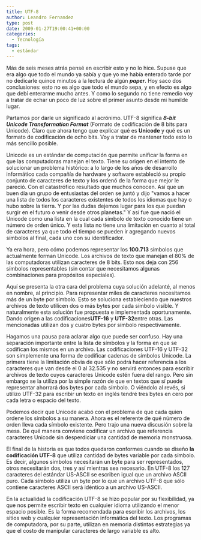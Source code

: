 ```yaml
---
title: UTF-8
author: Leandro Fernandez
type: post
date: 2009-01-27T19:00:41+00:00
categories:
  - Tecnología
tags:
  - estándar
---
```


Más de seis meses atrás pensé en escribir esto y no lo hice.
Supuse que era algo que todo el mundo ya sabía y que yo me había enterado tarde por no dedicarle quince minutos a la lectura de algún ***paper***.
Hoy saco dos conclusiones: esto no es algo que todo el mundo sepa, y en efecto es algo que debí enterarme mucho antes.
Y como lo segundo no tiene remedio voy a tratar de echar un poco de luz sobre el primer asunto desde mi humilde lugar.

Partamos por darle un significado al acrónimo.
UTF-8 significa ***8-bit Unicode Transformation Format*** (Formato de codificación de 8 bits para Unicode).
Claro que ahora tengo que explicar qué es **Unicode** y qué es un formato de codificación de ocho bits.
Voy a tratar de mantener todo esto lo más sencillo posible.

Unicode es un estándar de computación que permite unificar la forma en que las computadoras manejan el texto.
Tiene su origen en el intento de solucionar un problema histórico: a lo largo de los años de desarrollo informático cada compañía de hardware y software estableció su propio conjunto de caracteres de texto y los ordenó de la forma que mejor le pareció.
Con el catastrófico resultado que muchos conocen.
Así que un buen día un grupo de entusiastas del orden se juntó y dijo "vamos a hacer una lista de todos los caracteres existentes de todos los idiomas que hay o hubo sobre la tierra.
Y por las dudas dejemos lugar para los que puedan surgir en el futuro o venir desde otros planetas."
Y así fue que nació el Unicode como una lista en la cual cada símbolo de texto conocido tiene un número de orden único.
Y esta lista no tiene una limitación en cuanto al total de caracteres ya que todo el tiempo se pueden ir agregando nuevos símbolos al final, cada uno con su identificador.

Ya era hora, pero cómo podemos representar los **100.713** símbolos que actualmente forman Unicode.
Los archivos de texto que manejan el 80% de las computadoras utilizan caracteres de 8 bits.
Esto nos deja con 256 símbolos representables (sin contar que necesitamos algunas combinaciones para propósitos especiales).

Aquí se presenta la otra cara del problema cuya solución adelanté, al menos en nombre, al principio.
Para representar miles de caracteres necesitamos más de un byte por símbolo.
Esto se soluciona estableciendo que nuestros archivos de texto utilicen dos o más bytes por cada símbolo visible.
Y naturalmente esta solución fue propuesta e implementada oportunamente.
Dando origen a las codificaciones**UTF-16** y **UTF-32**entre otras.
Las mencionadas utilizan dos y cuatro bytes por símbolo respectivamente.

Hagamos una pausa para aclarar algo que puede ser confuso.
Hay una separación importante entre la lista de símbolos y la forma en que se codifican los mismos en un archivo.
Las codificaciones UTF-16 y UTF-32 son simplemente una forma de codificar cadenas de símbolos Unicode.
La primera tiene la limitación obvia de que sólo podrá hacer referencia a los caracteres que van desde el 0 al 32.535 y no servirá entonces para escribir archivos de texto cuyos caracteres Unicode estén fuera del rango.
Pero sin embargo se la utiliza por la simple razón de que en textos que sí puede representar ahorrará dos bytes por cada símbolo.
O viéndolo al revés, si utilizo UTF-32 para escribir un texto en inglés tendré tres bytes en cero por cada letra o espacio del texto.

Podemos decir que Unicode acabó con el problema de que cada quien ordene los símbolos a su manera.
Ahora es el referente de qué número de orden lleva cada símbolo existente.
Pero trajo una nueva discusión sobre la mesa.
De qué manera conviene codificar un archivo que referencia caracteres Unicode sin desperdiciar una cantidad de memoria monstruosa.

El final de la historia es que todos quedaron conformes cuando se diseño **la codificación UTF-8** que utiliza cantidad de bytes variable por cada símbolo.
Es decir, algunos símbolos necesitarán un byte para ser representados, otros necesitarán dos, tres y así mientras sea necesario.
En UTF-8 los 127 caracteres del estándar US-ASCII se escriben igual que un archivo ASCII puro.
Cada símbolo utiliza un byte por lo que un archivo UTF-8 que sólo contiene caracteres ASCII será idéntico a un archivo US-ASCII.

En la actualidad la codificación UTF-8 se hizo popular por su flexibilidad, ya que nos permite escribir texto en cualquier idioma utilizando el menor espacio posible.
Es la forma recomendada para escribir los archivos, los sitios web y cualquier representación informática del texto.
Los programas de computadora, por su parte, utilizan en memoria distintas estrategias ya que el costo de manipular caracteres de largo variable es alto.
